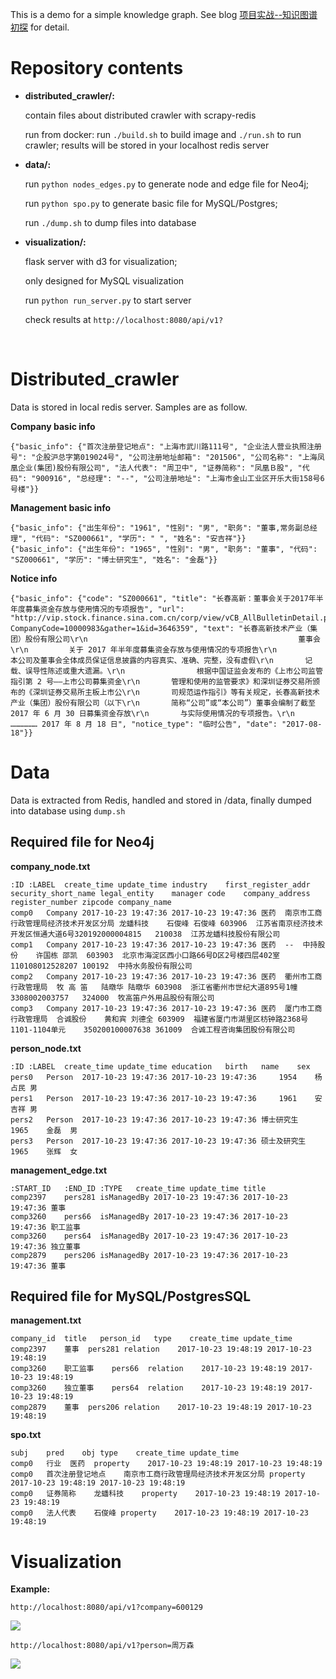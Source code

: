 This is a demo for a simple knowledge graph. See blog [项目实战--知识图谱初探](http://www.shuang0420.com/2017/09/05/%E9%A1%B9%E7%9B%AE%E5%AE%9E%E6%88%98-%E7%9F%A5%E8%AF%86%E5%9B%BE%E8%B0%B1%E5%88%9D%E6%8E%A2/) for detail.


# Repository contents

- **distributed_crawler/:** 

  contain files about distributed crawler with scrapy-redis

  run from docker: run ``./build.sh`` to build image and ``./run.sh`` to run crawler; results will be stored in your localhost redis server

- **data/:**

  run ``python nodes_edges.py`` to generate node and edge file for Neo4j;

  run ``python spo.py`` to generate basic file for MySQL/Postgres;

  run ``./dump.sh`` to dump files into database

- **visualization/:**

  flask server with d3 for visualization;

  only designed for MySQL visualization 

  run ``python run_server.py`` to start server

  check results at ``http://localhost:8080/api/v1?``

  ​

# Distributed_crawler

Data is stored in local redis server. Samples are as follow.

**Company basic info**

```
{"basic_info": {"首次注册登记地点": "上海市武川路111号", "企业法人营业执照注册号": "企股沪总字第019024号", "公司注册地址邮箱": "201506", "公司名称": "上海凤凰企业(集团)股份有限公司", "法人代表": "周卫中", "证券简称": "凤凰Ｂ股", "代码": "900916", "总经理": "--", "公司注册地址": "上海市金山工业区开乐大街158号6号楼"}}
```

**Management basic info**

```
{"basic_info": {"出生年份": "1961", "性别": "男", "职务": "董事,常务副总经理", "代码": "SZ000661", "学历": " ", "姓名": "安吉祥"}}
{"basic_info": {"出生年份": "1965", "性别": "男", "职务": "董事", "代码": "SZ000661", "学历": "博士研究生", "姓名": "金磊"}}
```

**Notice info**

```
{"basic_info": {"code": "SZ000661", "title": "长春高新：董事会关于2017年半年度募集资金存放与使用情况的专项报告", "url": "http://vip.stock.finance.sina.com.cn/corp/view/vCB_AllBulletinDetail.php?CompanyCode=10000983&gather=1&id=3646359", "text": "长春高新技术产业（集团）股份有限公司\r\n                                               董事会\r\n         关于 2017 年半年度募集资金存放与使用情况的专项报告\r\n               本公司及董事会全体成员保证信息披露的内容真实、准确、完整，没有虚假\r\n       记载、误导性陈述或重大遗漏。\r\n                根据中国证监会发布的《上市公司监管指引第 2 号——上市公司募集资金\r\n       管理和使用的监管要求》和深圳证券交易所颁布的《深圳证券交易所主板上市公\r\n       司规范运作指引》等有关规定，长春高新技术产业（集团）股份有限公司（以下\r\n       简称“公司”或“本公司”）董事会编制了截至 2017 年 6 月 30 日募集资金存放\r\n       与实际使用情况的专项报告。\r\n              ……………… 2017 年 8 月 18 日", "notice_type": "临时公告", "date": "2017-08-18"}}
```




# Data

Data is extracted from Redis, handled and stored in /data, finally dumped into database using ``dump.sh``

## Required file for Neo4j

**company_node.txt**

```
:ID	:LABEL	create_time	update_time	industry	first_register_addr	security_short_name	legal_entity	manager	code	company_address	register_number	zipcode	company_name
comp0	Company	2017-10-23 19:47:36	2017-10-23 19:47:36	医药	南京市工商行政管理局经济技术开发区分局	龙蟠科技	石俊峰	石俊峰	603906	江苏省南京经济技术开发区恒通大道6号320192000004815	210038	江苏龙蟠科技股份有限公司
comp1	Company	2017-10-23 19:47:36	2017-10-23 19:47:36	医药	--	中持股份	许国栋	邵凯	603903	北京市海淀区西小口路66号D区2号楼四层402室	110108012528207	100192	中持水务股份有限公司
comp2	Company	2017-10-23 19:47:36	2017-10-23 19:47:36	医药	衢州市工商行政管理局	牧 高 笛	陆暾华	陆暾华	603908	浙江省衢州市世纪大道895号1幢	3308002003757	324000	牧高笛户外用品股份有限公司
comp3	Company	2017-10-23 19:47:36	2017-10-23 19:47:36	医药	厦门市工商行政管理局	合诚股份	黄和宾	刘德全	603909	福建省厦门市湖里区枋钟路2368号1101-1104单元	350200100007638	361009	合诚工程咨询集团股份有限公司
```

**person_node.txt**

```
:ID	:LABEL	create_time	update_time	education	birth	name	sex
pers0	Person	2017-10-23 19:47:36	2017-10-23 19:47:36	 	1954	杨占民	男
pers1	Person	2017-10-23 19:47:36	2017-10-23 19:47:36	 	1961	安吉祥	男
pers2	Person	2017-10-23 19:47:36	2017-10-23 19:47:36	博士研究生	1965	金磊	男
pers3	Person	2017-10-23 19:47:36	2017-10-23 19:47:36	硕士及研究生	1965	张辉	女
```

**management_edge.txt**

```
:START_ID	:END_ID	:TYPE	create_time	update_time	title
comp2397	pers281	isManagedBy	2017-10-23 19:47:36	2017-10-23 19:47:36	董事
comp3260	pers66	isManagedBy	2017-10-23 19:47:36	2017-10-23 19:47:36	职工监事
comp3260	pers64	isManagedBy	2017-10-23 19:47:36	2017-10-23 19:47:36	独立董事
comp2879	pers206	isManagedBy	2017-10-23 19:47:36	2017-10-23 19:47:36	董事
```

## Required file for MySQL/PostgresSQL

**management.txt**

```
company_id	title	person_id	type	create_time	update_time
comp2397	董事	pers281	relation	2017-10-23 19:48:19	2017-10-23 19:48:19
comp3260	职工监事	pers66	relation	2017-10-23 19:48:19	2017-10-23 19:48:19
comp3260	独立董事	pers64	relation	2017-10-23 19:48:19	2017-10-23 19:48:19
comp2879	董事	pers206	relation	2017-10-23 19:48:19	2017-10-23 19:48:19
```

**spo.txt**

```
subj	pred	obj	type	create_time	update_time
comp0	行业	医药	property	2017-10-23 19:48:19	2017-10-23 19:48:19
comp0	首次注册登记地点	南京市工商行政管理局经济技术开发区分局	property	2017-10-23 19:48:19	2017-10-23 19:48:19
comp0	证券简称	龙蟠科技	property	2017-10-23 19:48:19	2017-10-23 19:48:19
comp0	法人代表	石俊峰	property	2017-10-23 19:48:19	2017-10-23 19:48:19
```



# Visualization

**Example:**

```
http://localhost:8080/api/v1?company=600129
```

![](http://ox5l2b8f4.bkt.clouddn.com/demo2.png)

```
http://localhost:8080/api/v1?person=周万森
```

![](http://ox5l2b8f4.bkt.clouddn.com/demo1.png)
